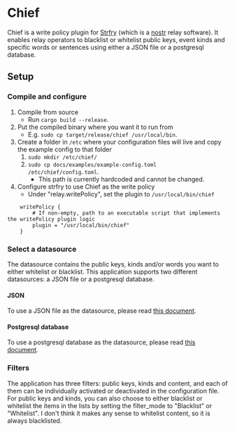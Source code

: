 # Chief

Chief is a write policy plugin for [Strfry](https://github.com/hoytech/strfry) (which is a [nostr](https://github.com/nostr-protocol/nostr) relay software).
It enables relay operators to blacklist or whitelist public keys, event kinds and specific words or sentences using either
a JSON file or a postgresql database.

## Setup

### Compile and configure

1. Compile from source
   - Run `cargo build --release`.
2. Put the compiled binary where you want it to run from
   - E.g. `sudo cp target/release/chief /usr/local/bin`.
3. Create a folder in `/etc` where your configuration files will live and copy the example config to that folder
    1. `sudo mkdir /etc/chief/`
    2. `sudo cp docs/examples/example-config.toml /etc/chief/config.toml`.
        - This path is currently hardcoded and cannot be changed.
4. Configure strfry to use Chief as the write policy
   - Under "relay.writePolicy", set the plugin to `/usr/local/bin/chief`
```
    writePolicy {
        # If non-empty, path to an executable script that implements the writePolicy plugin logic
        plugin = "/usr/local/bin/chief"
    }
```

### Select a datasource
The datasource contains the public keys, kinds and/or words you want to either whitelist or blacklist.
This application supports two different datasources: a JSON file or a postgresql database.

#### JSON

To use a JSON file as the datasource, please read [this document](docs/json_datasource.md).

#### Postgresql database

To use a postgresql database as the datasource, please read [this document](docs/postgresql_datasource.md).

### Filters

The application has three filters: public keys, kinds and content, and each of them can be individually activated or 
deactivated in the configuration file. For public keys and kinds, you can also choose to either blacklist or whitelist
the items in the lists by setting the filter_mode to "Blacklist" or "Whitelist". I don't think it makes any sense to 
whitelist content, so it is always blacklisted.